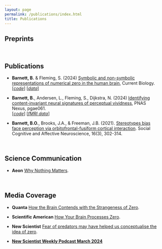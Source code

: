 ```yaml
---
layout: page
permalink: /publications/index.html
title: Publications
---
```


## Preprints



  <br>

## Publications

- **Barnett, B.** & Fleming, S. (2024) [Symbolic and non-symbolic representations of numerical zero in the human brain](https://www.cell.com/action/showPdf?pii=S0960-9822%2824%2900897-2), Current Biology. <br> 
[[*code*]](https://github.com/benjybarnett/ZeroMEG) [[*data*]](https://osf.io/vr7qp/)

- **Barnett, B.**, Andersen, L., Fleming, S., Dijkstra, N. (2024) [Identifying content-invariant neural signatures of perceptual vividness](https://academic.oup.com/pnasnexus/article/3/2/pgae061/7608186?login=false), PNAS Nexus, pgae061. <br>
[[*code*]](https://github.com/benjybarnett/abstract-awareness) [[*fMRI data*]](https://data.ru.nl/collections/di/dccn/DSC_3018030.03_435?0)


- **Barnett, B.O.**, Brooks, J.A., & Freeman, J.B. (2021). [Stereotypes bias face perception via orbitofrontal-fusiform cortical interaction](https://www.academic.oup.com/scan/article/16/3/302/6017806). Social Cognitive and Affective Neuroscience, 16(3), 302-314.

<br>

## Science Communication

- **Aeon** [Why Nothing Matters](https://aeon.co/essays/why-zero-could-unlock-how-the-brain-perceives-absence). 

<br> 


## Media Coverage

- **Quanta** [How the Brain Contends with the Strangeness of Zero](https://www.quantamagazine.org/how-the-human-brain-contends-with-the-strangeness-of-zero-20241018/). 

- **Scientific American** [How Your Brain Processes Zero](https://www.scientificamerican.com/article/how-your-brain-processes-zero-its-not-exactly-nothing/). 

- **New Scientist** [Fear of predators may have helped us conceptualise the idea of zero](https://www.newscientist.com/article/2419468-fear-of-predators-may-have-helped-us-conceptualise-the-idea-of-zero/). 


- [**New Scientist Weekly Podcast March 2024**](https://shows.acast.com/61850ae845b6e300132557e2/65e1f72edfdd5a0017f966fb?seek=655)


  

  
